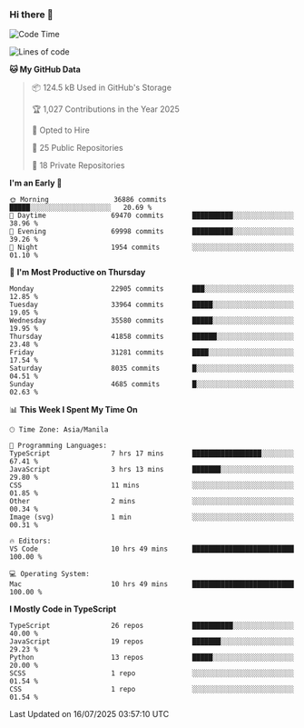 ### Hi there 👋

<!--START_SECTION:waka-->
![Code Time](http://img.shields.io/badge/Code%20Time-1%2C941%20hrs%2027%20mins-blue)

![Lines of code](https://img.shields.io/badge/From%20Hello%20World%20I%27ve%20Written-67.8%20million%20lines%20of%20code-blue)

**🐱 My GitHub Data** 

> 📦 124.5 kB Used in GitHub's Storage 
 > 
> 🏆 1,027 Contributions in the Year 2025
 > 
> 💼 Opted to Hire
 > 
> 📜 25 Public Repositories 
 > 
> 🔑 18 Private Repositories 
 > 
**I'm an Early 🐤** 

```text
🌞 Morning                36886 commits       █████░░░░░░░░░░░░░░░░░░░░   20.69 % 
🌆 Daytime                69470 commits       ██████████░░░░░░░░░░░░░░░   38.96 % 
🌃 Evening                69998 commits       ██████████░░░░░░░░░░░░░░░   39.26 % 
🌙 Night                  1954 commits        ░░░░░░░░░░░░░░░░░░░░░░░░░   01.10 % 
```
📅 **I'm Most Productive on Thursday** 

```text
Monday                   22905 commits       ███░░░░░░░░░░░░░░░░░░░░░░   12.85 % 
Tuesday                  33964 commits       █████░░░░░░░░░░░░░░░░░░░░   19.05 % 
Wednesday                35580 commits       █████░░░░░░░░░░░░░░░░░░░░   19.95 % 
Thursday                 41858 commits       ██████░░░░░░░░░░░░░░░░░░░   23.48 % 
Friday                   31281 commits       ████░░░░░░░░░░░░░░░░░░░░░   17.54 % 
Saturday                 8035 commits        █░░░░░░░░░░░░░░░░░░░░░░░░   04.51 % 
Sunday                   4685 commits        █░░░░░░░░░░░░░░░░░░░░░░░░   02.63 % 
```


📊 **This Week I Spent My Time On** 

```text
🕑︎ Time Zone: Asia/Manila

💬 Programming Languages: 
TypeScript               7 hrs 17 mins       █████████████████░░░░░░░░   67.41 % 
JavaScript               3 hrs 13 mins       ███████░░░░░░░░░░░░░░░░░░   29.80 % 
CSS                      11 mins             ░░░░░░░░░░░░░░░░░░░░░░░░░   01.85 % 
Other                    2 mins              ░░░░░░░░░░░░░░░░░░░░░░░░░   00.34 % 
Image (svg)              1 min               ░░░░░░░░░░░░░░░░░░░░░░░░░   00.31 % 

🔥 Editors: 
VS Code                  10 hrs 49 mins      █████████████████████████   100.00 % 

💻 Operating System: 
Mac                      10 hrs 49 mins      █████████████████████████   100.00 % 
```

**I Mostly Code in TypeScript** 

```text
TypeScript               26 repos            ██████████░░░░░░░░░░░░░░░   40.00 % 
JavaScript               19 repos            ███████░░░░░░░░░░░░░░░░░░   29.23 % 
Python                   13 repos            █████░░░░░░░░░░░░░░░░░░░░   20.00 % 
SCSS                     1 repo              ░░░░░░░░░░░░░░░░░░░░░░░░░   01.54 % 
CSS                      1 repo              ░░░░░░░░░░░░░░░░░░░░░░░░░   01.54 % 
```




 Last Updated on 16/07/2025 03:57:10 UTC
<!--END_SECTION:waka-->
